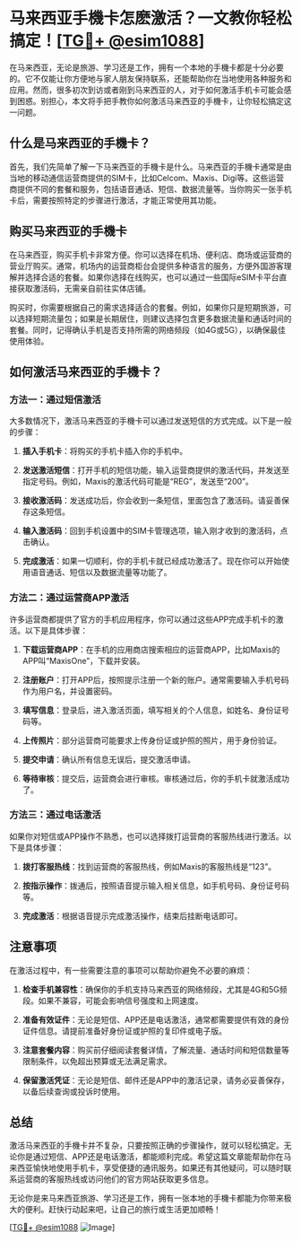 # 马来西亚手機卡怎麽激活？一文教你轻松搞定！[[TG💪+ @esim1088](https://t.me/s/esim1088)]

在马来西亚，无论是旅游、学习还是工作，拥有一个本地的手機卡都是十分必要的。它不仅能让你方便地与家人朋友保持联系，还能帮助你在当地使用各种服务和应用。然而，很多初次到访或者刚到马来西亚的人，对于如何激活手机卡可能会感到困惑。别担心，本文将手把手教你如何激活马来西亚的手機卡，让你轻松搞定这一问题。

## 什么是马来西亚的手機卡？

首先，我们先简单了解一下马来西亚的手機卡是什么。马来西亚的手機卡通常是由当地的移动通信运营商提供的SIM卡，比如Celcom、Maxis、Digi等。这些运营商提供不同的套餐和服务，包括语音通话、短信、数据流量等。当你购买一张手机卡后，需要按照特定的步骤进行激活，才能正常使用其功能。

## 购买马来西亚的手機卡

在马来西亚，购买手机卡非常方便。你可以选择在机场、便利店、商场或运营商的营业厅购买。通常，机场内的运营商柜台会提供多种语言的服务，方便外国游客理解并选择合适的套餐。如果你选择在线购买，也可以通过一些国际eSIM卡平台直接获取激活码，无需亲自前往实体店铺。

购买时，你需要根据自己的需求选择适合的套餐。例如，如果你只是短期旅游，可以选择短期流量包；如果是长期居住，则建议选择包含更多数据流量和通话时间的套餐。同时，记得确认手机是否支持所需的网络频段（如4G或5G），以确保最佳使用体验。

## 如何激活马来西亚的手機卡？

### 方法一：通过短信激活

大多数情况下，激活马来西亚的手機卡可以通过发送短信的方式完成。以下是一般的步骤：

1. **插入手机卡**：将购买的手机卡插入你的手机中。
   
2. **发送激活短信**：打开手机的短信功能，输入运营商提供的激活代码，并发送至指定号码。例如，Maxis的激活代码可能是“REG”，发送至“200”。

3. **接收激活码**：发送成功后，你会收到一条短信，里面包含了激活码。请妥善保存这条短信。

4. **输入激活码**：回到手机设置中的SIM卡管理选项，输入刚才收到的激活码，点击确认。

5. **完成激活**：如果一切顺利，你的手机卡就已经成功激活了。现在你可以开始使用语音通话、短信以及数据流量等功能了。

### 方法二：通过运营商APP激活

许多运营商都提供了官方的手机应用程序，你可以通过这些APP完成手机卡的激活。以下是具体步骤：

1. **下载运营商APP**：在手机的应用商店搜索相应的运营商APP，比如Maxis的APP叫“MaxisOne”，下载并安装。

2. **注册账户**：打开APP后，按照提示注册一个新的账户。通常需要输入手机号码作为用户名，并设置密码。

3. **填写信息**：登录后，进入激活页面，填写相关的个人信息，如姓名、身份证号码等。

4. **上传照片**：部分运营商可能要求上传身份证或护照的照片，用于身份验证。

5. **提交申请**：确认所有信息无误后，提交激活申请。

6. **等待审核**：提交后，运营商会进行审核。审核通过后，你的手机卡就激活成功了。

### 方法三：通过电话激活

如果你对短信或APP操作不熟悉，也可以选择拨打运营商的客服热线进行激活。以下是具体步骤：

1. **拨打客服热线**：找到运营商的客服热线，例如Maxis的客服热线是“123”。

2. **按指示操作**：拨通后，按照语音提示输入相关信息，如手机号码、身份证号码等。

3. **完成激活**：根据语音提示完成激活操作，结束后挂断电话即可。

## 注意事项

在激活过程中，有一些需要注意的事项可以帮助你避免不必要的麻烦：

1. **检查手机兼容性**：确保你的手机支持马来西亚的网络频段，尤其是4G和5G频段。如果不兼容，可能会影响信号强度和上网速度。

2. **准备有效证件**：无论是短信、APP还是电话激活，通常都需要提供有效的身份证件信息。请提前准备好身份证或护照的复印件或电子版。

3. **注意套餐内容**：购买前仔细阅读套餐详情，了解流量、通话时间和短信数量等限制条件，以免超出预算或无法满足需求。

4. **保留激活凭证**：无论是短信、邮件还是APP中的激活记录，请务必妥善保存，以备后续查询或投诉时使用。

## 总结

激活马来西亚的手機卡并不复杂，只要按照正确的步骤操作，就可以轻松搞定。无论你是通过短信、APP还是电话激活，都能顺利完成。希望这篇文章能帮助你在马来西亚愉快地使用手机卡，享受便捷的通讯服务。如果还有其他疑问，可以随时联系运营商的客服热线或访问他们的官方网站获取更多信息。

无论你是来马来西亚旅游、学习还是工作，拥有一张本地的手機卡都能为你带来极大的便利。赶快行动起来吧，让自己的旅行或生活更加顺畅！

[[TG💪+ @esim1088](https://t.me/s/esim1088) ![Image](https://i.postimg.cc/4NQfJmqS/Snipaste-2025-05-13-00-14-12.png)]